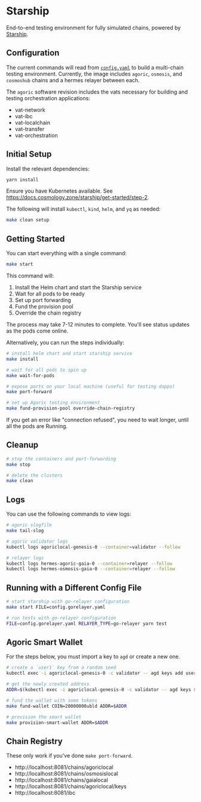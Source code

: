 # Starship 

End-to-end testing environment for fully simulated chains, powered by [Starship](https://docs.cosmology.zone/starship).

## Configuration

The current commands will read from [`config.yaml`](./config.yaml) to build a multi-chain testing environment. Currently, the image includes `agoric`, `osmosis`, and `cosmoshub` chains and a hermes relayer between each.

The `agoric` software revision includes the vats necessary for building and testing orchestration applications:
- vat-network
- vat-ibc
- vat-localchain
- vat-transfer
- vat-orchestration

## Initial Setup

Install the relevant dependencies:

```sh
yarn install
```

Ensure you have Kubernetes available. See https://docs.cosmology.zone/starship/get-started/step-2.

The following will install `kubectl`, `kind`, `helm`, and `yq` as needed:

```sh
make clean setup
```

## Getting Started

You can start everything with a single command:

```sh
make start
```

This command will:
1. Install the Helm chart and start the Starship service
2. Wait for all pods to be ready
3. Set up port forwarding
4. Fund the provision pool
5. Override the chain registry

The process may take 7-12 minutes to complete. You'll see status updates as the pods come online.

Alternatively, you can run the steps individually:

```sh
# install helm chart and start starship service
make install

# wait for all pods to spin up
make wait-for-pods

# expose ports on your local machine (useful for testing dapps)
make port-forward

# set up Agoric testing environment
make fund-provision-pool override-chain-registry
```

If you get an error like "connection refused", you need to wait longer, until all the pods are Running.

## Cleanup

```sh
# stop the containers and port-forwarding
make stop

# delete the clusters
make clean
```

## Logs

You can use the following commands to view logs:

```sh
# agoric slogfile
make tail-slog

# agoric validator logs
kubectl logs agoriclocal-genesis-0 --container=validator --follow

# relayer logs
kubectl logs hermes-agoric-gaia-0 --container=relayer --follow
kubectl logs hermes-osmosis-gaia-0 --container=relayer --follow
```

## Running with a Different Config File

```sh
# start starship with go-relayer configuration
make start FILE=config.gorelayer.yaml

# run tests with go-relayer configuration
FILE=config.gorelayer.yaml RELAYER_TYPE=go-relayer yarn test
```

## Agoric Smart Wallet

For the steps below, you must import a key to `agd` or create a new one.

```bash
# create a `user1` key from a random seed
kubectl exec -i agoriclocal-genesis-0 -c validator -- agd keys add user1

# get the newly created address
ADDR=$(kubectl exec -i agoriclocal-genesis-0 -c validator -- agd keys show user1 -a)

# fund the wallet with some tokens 
make fund-wallet COIN=20000000ubld ADDR=$ADDR

# provision the smart wallet
make provision-smart-wallet ADDR=$ADDR
```

## Chain Registry

These only work if you've done `make port-forward`.

- http://localhost:8081/chains/agoriclocal
- http://localhost:8081/chains/osmosislocal
- http://localhost:8081/chains/gaialocal
- http://localhost:8081/chains/agoriclocal/keys
- http://localhost:8081/ibc
